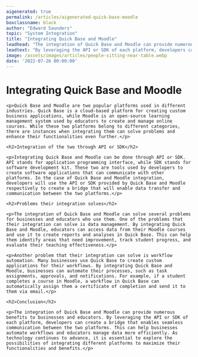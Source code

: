 ```yaml
---
aigenerated: true
permalink: /articles/aigenerated-quick-base-moodle
boxclassname: black
author: "Edward Saunders"
topic: "System Integration"
title: "Integrating Quick Base and Moodle"
leadhead: "The integration of Quick Base and Moodle can provide numerous benefits to businesses and educators"
leadtext: "By leveraging the API or SDK of each platform, developers can create a bridge that enables seamless communication between the two platforms. This can help businesses automate workflows and educators manage data more efficiently. As technology continues to advance, it is essential to explore the possibilities of integrating different platforms to maximize their functionalities and benefits."
image: /assets/images/articles/people-sitting-near-table.webp
date: '2022-07-26 00:00:00'
---
```

<div class="arttext">
	<h1>Integrating Quick Base and Moodle</h1>

	<p>Quick Base and Moodle are two popular platforms used in different industries. Quick Base is a cloud-based platform for creating custom business applications, while Moodle is an open-source learning management system used by educators to create and manage online courses. While these two platforms belong to different categories, there are instances when integrating them can solve problems and enhance their functionalities even further.</p>

	<h2>Integration of the two through API or SDK</h2>

	<p>Integrating Quick Base and Moodle can be done through API or SDK. API stands for application programming interface, while SDK stands for software development kit. These two are tools used by developers to create software applications that can communicate with other platforms. In the case of Quick Base and Moodle integration, developers will use the API or SDK provided by Quick Base and Moodle respectively to create a bridge that will enable data transfer and communication between the two platforms.</p>

	<h2>Problems their integration solves</h2>

	<p>The integration of Quick Base and Moodle can solve several problems for businesses and educators who use them. One of the problems that their integration can solve is data management. By integrating Quick Base and Moodle, educators can access data from their Moodle courses and use it to create reports and analyses in Quick Base. This can help them identify areas that need improvement, track student progress, and evaluate their teaching effectiveness.</p>

	<p>Another problem that their integration can solve is workflow automation. Many businesses use Quick Base to create custom applications for their workflows. By integrating Quick Base and Moodle, businesses can automate their processes, such as task assignments, approvals, and notifications. For example, if a student completes a course in Moodle, a workflow in Quick Base can automatically assign them a certificate of completion and send it to them via email.</p>

	<h2>Conclusion</h2>

	<p>The integration of Quick Base and Moodle can provide numerous benefits to businesses and educators. By leveraging the API or SDK of each platform, developers can create a bridge that enables seamless communication between the two platforms. This can help businesses automate workflows and educators manage data more efficiently. As technology continues to advance, it is essential to explore the possibilities of integrating different platforms to maximize their functionalities and benefits.</p>
	
</div>